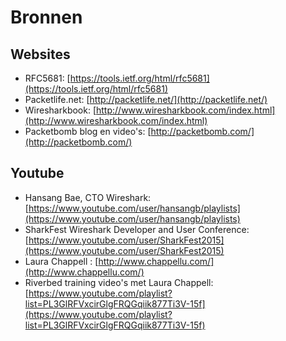 # Bronnen

## Websites

* RFC5681: [https://tools.ietf.org/html/rfc5681](https://tools.ietf.org/html/rfc5681)
* Packetlife.net: [http://packetlife.net/](http://packetlife.net/)
* Wiresharkbook: [http://www.wiresharkbook.com/index.html](http://www.wiresharkbook.com/index.html)
* Packetbomb blog en video's: [http://packetbomb.com/](http://packetbomb.com/)

## Youtube

* Hansang Bae, CTO Wireshark: [https://www.youtube.com/user/hansangb/playlists](https://www.youtube.com/user/hansangb/playlists)
* SharkFest Wireshark Developer and User Conference: [https://www.youtube.com/user/SharkFest2015](https://www.youtube.com/user/SharkFest2015)
* Laura Chappell : [http://www.chappellu.com/](http://www.chappellu.com/)
* Riverbed training video's met Laura Chappell: [https://www.youtube.com/playlist?list=PL3GlRFVxcirGlgFRQGqiik877Ti3V-15f](https://www.youtube.com/playlist?list=PL3GlRFVxcirGlgFRQGqiik877Ti3V-15f)

